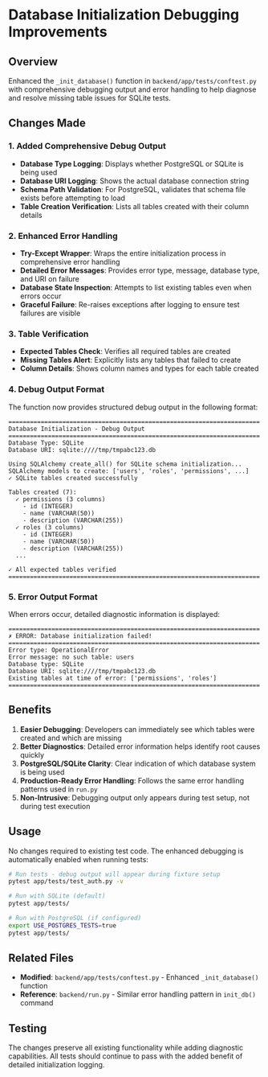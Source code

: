 # Database Initialization Debugging Improvements

## Overview
Enhanced the `_init_database()` function in `backend/app/tests/conftest.py` with comprehensive debugging output and error handling to help diagnose and resolve missing table issues for SQLite tests.

## Changes Made

### 1. Added Comprehensive Debug Output
- **Database Type Logging**: Displays whether PostgreSQL or SQLite is being used
- **Database URI Logging**: Shows the actual database connection string
- **Schema Path Validation**: For PostgreSQL, validates that schema file exists before attempting to load
- **Table Creation Verification**: Lists all tables created with their column details

### 2. Enhanced Error Handling
- **Try-Except Wrapper**: Wraps the entire initialization process in comprehensive error handling
- **Detailed Error Messages**: Provides error type, message, database type, and URI on failure
- **Database State Inspection**: Attempts to list existing tables even when errors occur
- **Graceful Failure**: Re-raises exceptions after logging to ensure test failures are visible

### 3. Table Verification
- **Expected Tables Check**: Verifies all required tables are created
- **Missing Tables Alert**: Explicitly lists any tables that failed to create
- **Column Details**: Shows column names and types for each table created

### 4. Debug Output Format

The function now provides structured debug output in the following format:

```
======================================================================
Database Initialization - Debug Output
======================================================================
Database Type: SQLite
Database URI: sqlite:////tmp/tmpabc123.db

Using SQLAlchemy create_all() for SQLite schema initialization...
SQLAlchemy models to create: ['users', 'roles', 'permissions', ...]
✓ SQLite tables created successfully

Tables created (7):
  ✓ permissions (3 columns)
    - id (INTEGER)
    - name (VARCHAR(50))
    - description (VARCHAR(255))
  ✓ roles (3 columns)
    - id (INTEGER)
    - name (VARCHAR(50))
    - description (VARCHAR(255))
  ...

✓ All expected tables verified
======================================================================
```

### 5. Error Output Format

When errors occur, detailed diagnostic information is displayed:

```
======================================================================
✗ ERROR: Database initialization failed!
======================================================================
Error type: OperationalError
Error message: no such table: users
Database type: SQLite
Database URI: sqlite:////tmp/tmpabc123.db
Existing tables at time of error: ['permissions', 'roles']
======================================================================
```

## Benefits

1. **Easier Debugging**: Developers can immediately see which tables were created and which are missing
2. **Better Diagnostics**: Detailed error information helps identify root causes quickly
3. **PostgreSQL/SQLite Clarity**: Clear indication of which database system is being used
4. **Production-Ready Error Handling**: Follows the same error handling patterns used in `run.py`
5. **Non-Intrusive**: Debugging output only appears during test setup, not during test execution

## Usage

No changes required to existing test code. The enhanced debugging is automatically enabled when running tests:

```bash
# Run tests - debug output will appear during fixture setup
pytest app/tests/test_auth.py -v

# Run with SQLite (default)
pytest app/tests/

# Run with PostgreSQL (if configured)
export USE_POSTGRES_TESTS=true
pytest app/tests/
```

## Related Files

- **Modified**: `backend/app/tests/conftest.py` - Enhanced `_init_database()` function
- **Reference**: `backend/run.py` - Similar error handling pattern in `init_db()` command

## Testing

The changes preserve all existing functionality while adding diagnostic capabilities. All tests should continue to pass with the added benefit of detailed initialization logging.
